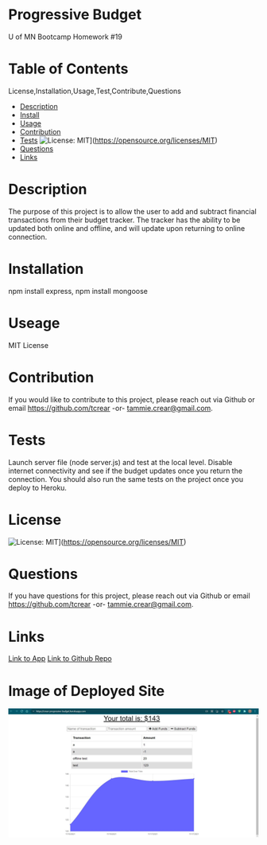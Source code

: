 # Progressive Budget
U of MN Bootcamp Homework #19

  # Table of Contents
  License,Installation,Usage,Test,Contribute,Questions
  - [Description](#description)
  - [Install](#installation)
  - [Usage](#usage)
  - [Contribution](#contribution)
  - [Tests](#tests)
  ![License: MIT](https://img.shields.io/badge/License-MIT-yellow.svg)](https://opensource.org/licenses/MIT)
  - [Questions](#questions)
  - [Links](#links)

  # Description
  The purpose of this project is to allow the user to add and subtract financial transactions from their budget tracker. The tracker has the ability to be updated both online and offline, and will update upon returning to online connection.

  # Installation
  npm install express, 
  npm install mongoose

  # Useage
  MIT License

  # Contribution
  If you would like to contribute to this project, please reach out via Github or email  https://github.com/tcrear -or- tammie.crear@gmail.com.

  # Tests
  Launch server file (node server.js) and test at the local level. Disable internet connectivity and see if the budget updates once you return the connection. You should also run the same tests on the project once you deploy to Heroku.

  # License
  ![License: MIT](https://img.shields.io/badge/License-MIT-yellow.svg)](https://opensource.org/licenses/MIT)

  # Questions
   If you have questions for this project, please reach out via Github or email  https://github.com/tcrear -or- tammie.crear@gmail.com.

  # Links
  [Link to App](https://crear-progressive-budget.herokuapp.com/)
  [Link to Github Repo](https://github.com/tcrear/progressive-budget)

  # Image of Deployed Site
  ![image](https://github.com/tcrear/progressive-budget/blob/main/public/assets/screenshot-19.JPG)

